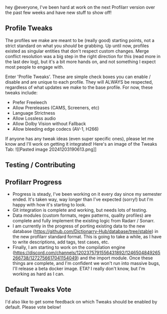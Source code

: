 hey @everyone, I've been hard at work on the next Profilarr version over the past few weeks and have new stuff to show off!

## Profile Tweaks
The profiles we make are meant to be (really good) starting points, not a strict standard on what you *should* be grabbing. Up until now, profiles existed as singular entities that don't respect custom changes. Merge conflict resolution was a big step in the right direction for this (read more in the last dev log), but it's a bit more hands on, and not something I expect most people to engage with. 

Enter 'Profile Tweaks'. These are simple check boxes you can enable / disable and are unique to each profile. They will ALWAYS be respected, regardless of what updates we make to the base profile. For now, these tweaks include:

- Prefer Freeleech
- Allow Prereleases (CAMS, Screeners, etc)
- Language Strictness
- Allow Lossless audio
- Allow Dolby Vision without Fallback
- Allow bleeding edge codecs (AV-1, H266)

If anyone has any tweak ideas (even super specific ones), please let me know and I'll work on getting it integrated! Here's an image of the Tweaks Tab:
![[Pasted image 20241203190613.png]]

## Testing / Contributing


## Profilarr Progress
- Progress is steady, I've been working on it every day since my semester ended. It's taken way, way longer than I've expected (sorry!) but I'm happy with how it's starting to look. 
- Git integration is complete and working, but needs lots of testing.
- Data modules (custom formats, regex patterns, quality profiles) are complete and fully implement the existing logic from Radarr / Sonarr. 
- I am currently in the progress of porting existing data to the new database (https://github.com/Dictionarry-Hub/database/tree/stable) in the new profilarr standard format. This is going to take a while, as I have to write descriptions, add tags, test cases, etc.
- Finally, I am starting to work on the compilation engine (https://discord.com/channels/1202375791556431892/1246504849265266738/1272756617041154049) and the import module. Once these things are complete, and I'm confident we won't run into massive bugs, I'll release a beta docker image. ETA? I really don't know, but I'm working as hard as I can. 


## Default Tweaks Vote
I'd also like to get some feedback on which Tweaks should be enabled by default. Please vote below!